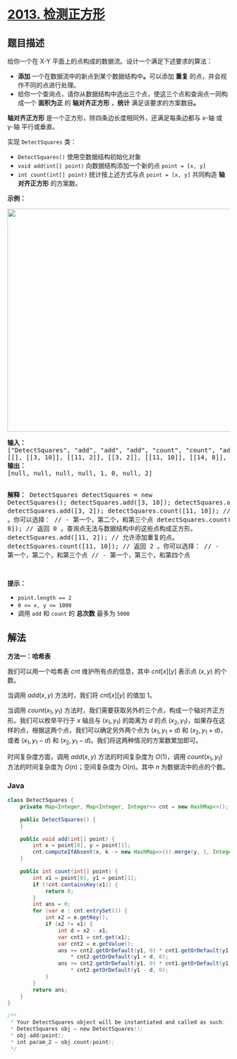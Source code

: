 # [2013. 检测正方形](https://leetcode.cn/problems/detect-squares)

## 题目描述

<p>给你一个在 X-Y 平面上的点构成的数据流。设计一个满足下述要求的算法：</p>

<ul>
	<li><strong>添加</strong> 一个在数据流中的新点到某个数据结构中<strong>。</strong>可以添加 <strong>重复</strong> 的点，并会视作不同的点进行处理。</li>
	<li>给你一个查询点，请你从数据结构中选出三个点，使这三个点和查询点一同构成一个 <strong>面积为正</strong> 的 <strong>轴对齐正方形</strong> ，<strong>统计</strong> 满足该要求的方案数目<strong>。</strong></li>
</ul>

<p><strong>轴对齐正方形</strong> 是一个正方形，除四条边长度相同外，还满足每条边都与 x-轴 或 y-轴 平行或垂直。</p>

<p>实现 <code>DetectSquares</code> 类：</p>

<ul>
	<li><code>DetectSquares()</code> 使用空数据结构初始化对象</li>
	<li><code>void add(int[] point)</code> 向数据结构添加一个新的点 <code>point = [x, y]</code></li>
	<li><code>int count(int[] point)</code> 统计按上述方式与点 <code>point = [x, y]</code> 共同构造 <strong>轴对齐正方形</strong> 的方案数。</li>
</ul>

<p><strong>示例：</strong></p>
<img alt="" src="https://fastly.jsdelivr.net/gh/doocs/leetcode@main/solution/2000-2099/2013.Detect%20Squares/images/image.png" style="width: 869px; height: 504px;" />
<pre>
<strong>输入：</strong>
["DetectSquares", "add", "add", "add", "count", "count", "add", "count"]
[[], [[3, 10]], [[11, 2]], [[3, 2]], [[11, 10]], [[14, 8]], [[11, 2]], [[11, 10]]]
<strong>输出：</strong>
[null, null, null, null, 1, 0, null, 2]

<strong>解释：</strong>
DetectSquares detectSquares = new DetectSquares();
detectSquares.add([3, 10]);
detectSquares.add([11, 2]);
detectSquares.add([3, 2]);
detectSquares.count([11, 10]); // 返回 1 。你可以选择：
// - 第一个，第二个，和第三个点
detectSquares.count([14, 8]); // 返回 0 。查询点无法与数据结构中的这些点构成正方形。
detectSquares.add([11, 2]); // 允许添加重复的点。
detectSquares.count([11, 10]); // 返回 2 。你可以选择：
// - 第一个，第二个，和第三个点
// - 第一个，第三个，和第四个点

</pre>

<p><strong>提示：</strong></p>

<ul>
	<li><code>point.length == 2</code></li>
	<li><code>0 &lt;= x, y &lt;= 1000</code></li>
	<li>调用&nbsp;<code>add</code> 和 <code>count</code> 的 <strong>总次数</strong> 最多为 <code>5000</code></li>
</ul>

## 解法

**方法一：哈希表**

我们可以用一个哈希表 $cnt$ 维护所有点的信息，其中 $cnt[x][y]$ 表示点 $(x, y)$ 的个数。

当调用 $add(x, y)$ 方法时，我们将 $cnt[x][y]$ 的值加 $1$。

当调用 $count(x_1, y_1)$ 方法时，我们需要获取另外的三个点，构成一个轴对齐正方形。我们可以枚举平行于 $x$ 轴且与 $(x_1, y_1)$ 的距离为 $d$ 的点 $(x_2, y_1)$，如果存在这样的点，根据这两个点，我们可以确定另外两个点为 $(x_1, y_1 + d)$ 和 $(x_2, y_1 + d)$，或者 $(x_1, y_1 - d)$ 和 $(x_2, y_1 - d)$。我们将这两种情况的方案数累加即可。

时间复杂度方面，调用 $add(x, y)$ 方法的时间复杂度为 $O(1)$，调用 $count(x_1, y_1)$ 方法的时间复杂度为 $O(n)$；空间复杂度为 $O(n)$。其中 $n$ 为数据流中的点的个数。

### **Java**

```java
class DetectSquares {
    private Map<Integer, Map<Integer, Integer>> cnt = new HashMap<>();

    public DetectSquares() {
    }

    public void add(int[] point) {
        int x = point[0], y = point[1];
        cnt.computeIfAbsent(x, k -> new HashMap<>()).merge(y, 1, Integer::sum);
    }

    public int count(int[] point) {
        int x1 = point[0], y1 = point[1];
        if (!cnt.containsKey(x1)) {
            return 0;
        }
        int ans = 0;
        for (var e : cnt.entrySet()) {
            int x2 = e.getKey();
            if (x2 != x1) {
                int d = x2 - x1;
                var cnt1 = cnt.get(x1);
                var cnt2 = e.getValue();
                ans += cnt2.getOrDefault(y1, 0) * cnt1.getOrDefault(y1 + d, 0)
                    * cnt2.getOrDefault(y1 + d, 0);
                ans += cnt2.getOrDefault(y1, 0) * cnt1.getOrDefault(y1 - d, 0)
                    * cnt2.getOrDefault(y1 - d, 0);
            }
        }
        return ans;
    }
}

/**
 * Your DetectSquares object will be instantiated and called as such:
 * DetectSquares obj = new DetectSquares();
 * obj.add(point);
 * int param_2 = obj.count(point);
 */
```
